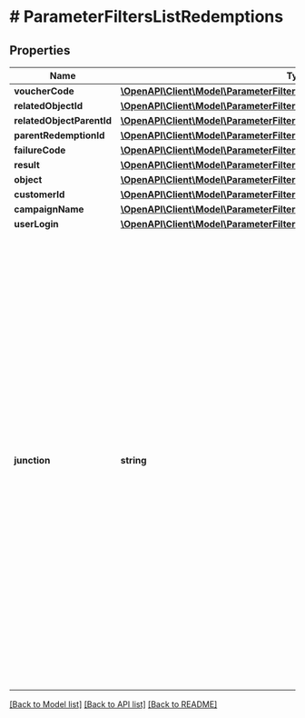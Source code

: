 # # ParameterFiltersListRedemptions

## Properties

Name | Type | Description | Notes
------------ | ------------- | ------------- | -------------
**voucherCode** | [**\OpenAPI\Client\Model\ParameterFiltersListRedemptionsVoucherCode**](ParameterFiltersListRedemptionsVoucherCode.md) |  | [optional]
**relatedObjectId** | [**\OpenAPI\Client\Model\ParameterFiltersListRedemptionsRelatedObjectId**](ParameterFiltersListRedemptionsRelatedObjectId.md) |  | [optional]
**relatedObjectParentId** | [**\OpenAPI\Client\Model\ParameterFiltersListRedemptionsRelatedObjectParentId**](ParameterFiltersListRedemptionsRelatedObjectParentId.md) |  | [optional]
**parentRedemptionId** | [**\OpenAPI\Client\Model\ParameterFiltersListRedemptionsParentRedemptionId**](ParameterFiltersListRedemptionsParentRedemptionId.md) |  | [optional]
**failureCode** | [**\OpenAPI\Client\Model\ParameterFiltersListRedemptionsFailureCode**](ParameterFiltersListRedemptionsFailureCode.md) |  | [optional]
**result** | [**\OpenAPI\Client\Model\ParameterFiltersListRedemptionsResult**](ParameterFiltersListRedemptionsResult.md) |  | [optional]
**object** | [**\OpenAPI\Client\Model\ParameterFiltersListRedemptionsObject**](ParameterFiltersListRedemptionsObject.md) |  | [optional]
**customerId** | [**\OpenAPI\Client\Model\ParameterFiltersListRedemptionsCustomerId**](ParameterFiltersListRedemptionsCustomerId.md) |  | [optional]
**campaignName** | [**\OpenAPI\Client\Model\ParameterFiltersListRedemptionsCampaignName**](ParameterFiltersListRedemptionsCampaignName.md) |  | [optional]
**userLogin** | [**\OpenAPI\Client\Model\ParameterFiltersListRedemptionsUserLogin**](ParameterFiltersListRedemptionsUserLogin.md) |  | [optional]
**junction** | **string** | Logical Operator Between Filters. Filter by conditions set on the &#x60;junction&#x60; parameter indicating how the &#x60;conditions&#x60; should be accounted for in the query. An &#x60;AND&#x60; is an all-inclusive logical operator, meaning the &#x60;AND&#x60; operator displays a record if **ALL** the conditions separated by AND are TRUE, while  an &#x60;OR&#x60; operator displays a record if **ANY** of the conditions separated by OR is TRUE. | [optional]

[[Back to Model list]](../../README.md#models) [[Back to API list]](../../README.md#endpoints) [[Back to README]](../../README.md)
